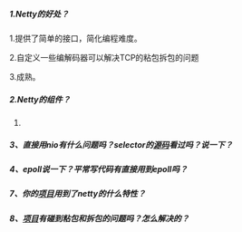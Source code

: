 ##### 1.Netty的好处？

1.提供了简单的接口，简化编程难度。

2.自定义一些编解码器可以解决TCP的粘包拆包的问题

3.成熟。

##### 2.Netty的组件？

1.

##### 3、直接用nio有什么问题吗？selector的[源码](https://www.nowcoder.com/jump/super-jump/word?word=源码)看过吗？说一下？

##### 4、epoll说一下？平常写代码有直接用到epoll吗？

##### 7、你的[项目](https://www.nowcoder.com/jump/super-jump/word?word=项目)用到了netty的什么特性？

##### 8、[项目](https://www.nowcoder.com/jump/super-jump/word?word=项目)有碰到粘包和拆包的问题吗？怎么解决的？

